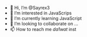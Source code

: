 - 👋 Hi, I’m @Sayrex3
- 👀 I’m interested in JavaScrips
- 🌱 I’m currently learning JavaScript
- 💞️ I’m looking to collaborate on ...
- 📫 How to reach me _da1wat_ inst

<!---
Sayrex3/Sayrex3 is a ✨ special ✨ repository because its `README.md` (this file) appears on your GitHub profile.
You can click the Preview link to take a look at your changes.
--->
